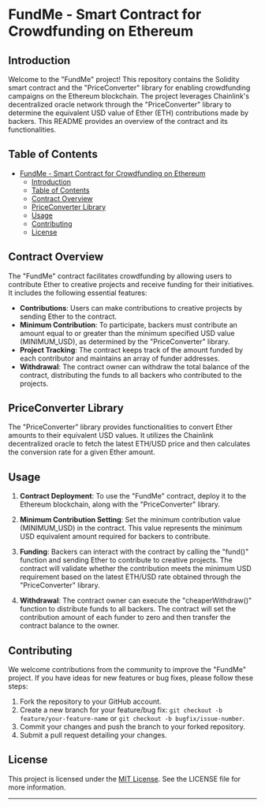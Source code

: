 # FundMe - Smart Contract for Crowdfunding on Ethereum


## Introduction

Welcome to the "FundMe" project! This repository contains the Solidity smart contract and the "PriceConverter" library for enabling crowdfunding campaigns on the Ethereum blockchain. The project leverages Chainlink's decentralized oracle network through the "PriceConverter" library to determine the equivalent USD value of Ether (ETH) contributions made by backers. This README provides an overview of the contract and its functionalities.

## Table of Contents

- [FundMe - Smart Contract for Crowdfunding on Ethereum](#fundme---smart-contract-for-crowdfunding-on-ethereum)
  - [Introduction](#introduction)
  - [Table of Contents](#table-of-contents)
  - [Contract Overview](#contract-overview)
  - [PriceConverter Library](#priceconverter-library)
  - [Usage](#usage)
  - [Contributing](#contributing)
  - [License](#license)

## Contract Overview

The "FundMe" contract facilitates crowdfunding by allowing users to contribute Ether to creative projects and receive funding for their initiatives. It includes the following essential features:

- **Contributions**: Users can make contributions to creative projects by sending Ether to the contract.
- **Minimum Contribution**: To participate, backers must contribute an amount equal to or greater than the minimum specified USD value (MINIMUM_USD), as determined by the "PriceConverter" library.
- **Project Tracking**: The contract keeps track of the amount funded by each contributor and maintains an array of funder addresses.
- **Withdrawal**: The contract owner can withdraw the total balance of the contract, distributing the funds to all backers who contributed to the projects.

## PriceConverter Library

The "PriceConverter" library provides functionalities to convert Ether amounts to their equivalent USD values. It utilizes the Chainlink decentralized oracle to fetch the latest ETH/USD price and then calculates the conversion rate for a given Ether amount.

## Usage

1. **Contract Deployment**: To use the "FundMe" contract, deploy it to the Ethereum blockchain, along with the "PriceConverter" library.

2. **Minimum Contribution Setting**: Set the minimum contribution value (MINIMUM_USD) in the contract. This value represents the minimum USD equivalent amount required for backers to contribute.

3. **Funding**: Backers can interact with the contract by calling the "fund()" function and sending Ether to contribute to creative projects. The contract will validate whether the contribution meets the minimum USD requirement based on the latest ETH/USD rate obtained through the "PriceConverter" library.

4. **Withdrawal**: The contract owner can execute the "cheaperWithdraw()" function to distribute funds to all backers. The contract will set the contribution amount of each funder to zero and then transfer the contract balance to the owner.

## Contributing

We welcome contributions from the community to improve the "FundMe" project. If you have ideas for new features or bug fixes, please follow these steps:

1. Fork the repository to your GitHub account.
2. Create a new branch for your feature/bug fix: `git checkout -b feature/your-feature-name` or `git checkout -b bugfix/issue-number`.
3. Commit your changes and push the branch to your forked repository.
4. Submit a pull request detailing your changes.

## License

This project is licensed under the [MIT License](https://opensource.org/licenses/MIT). See the LICENSE file for more information.

---
